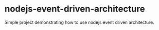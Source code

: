# nodejs-event-driven-architecture
Simple project demonstrating how to use nodejs event driven architecture.
